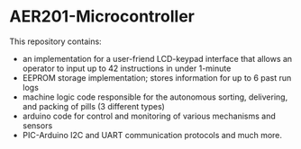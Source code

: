 # AER201-Microcontroller
This repository contains:
- an implementation for a user-friend LCD-keypad interface that allows an operator to input up to 42 instructions in under 1-minute
- EEPROM storage implementation; stores information for up to 6 past run logs
- machine logic code responsible for the autonomous sorting, delivering, and packing of pills (3 different types)
- arduino code for control and monitoring of various mechanisms and sensors
- PIC-Arduino I2C and UART communication protocols
and much more.
